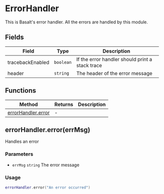 # ErrorHandler
This is Basalt's error handler. All the errors are handled by this module.

## Fields

|Field|Type|Description|
|---|---|---|
|tracebackEnabled|`boolean`|If the error handler should print a stack trace|
|header|`string`|The header of the error message|

## Functions

|Method|Returns|Description|
|---|---|---|
|[errorHandler.error](#errorHandler.error)|-|

## errorHandler.error(errMsg)
Handles an error

### Parameters
* `errMsg` `string` The error message

### Usage
 ```lua
errorHandler.error("An error occurred")
```


